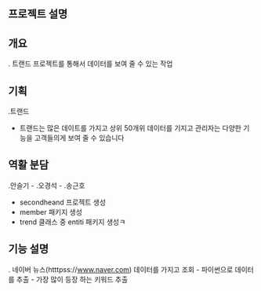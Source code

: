 ## 프로젝트 설명 
## 개요
. 트랜드 프로젝트를 통해서 데이터를 보여 줄 수 있는 작업
## 기획
.트랜드 
- 트랜드는 많은 데이트를 가지고 상위 50개위 데이터를 기지고 관리자는 다양한 기능을 고객들의게 보여 줄 수 있습니다 
## 역활 분담
.안슬기
     -
.오경석
     -
.송근호
  - secondheand 프로젝트 생성
  - member 패키지 생성
  - trend  클래스 중 entiti 패키지 생성ㅋ
## 기능 설명
   . 네이버 뉴스(htttpss://www.naver.com) 데이터를 가지고 조회
     - 파이썬으로 데이터를 추출
     - 가장 많이 등장 하는 키워드 추출
       
